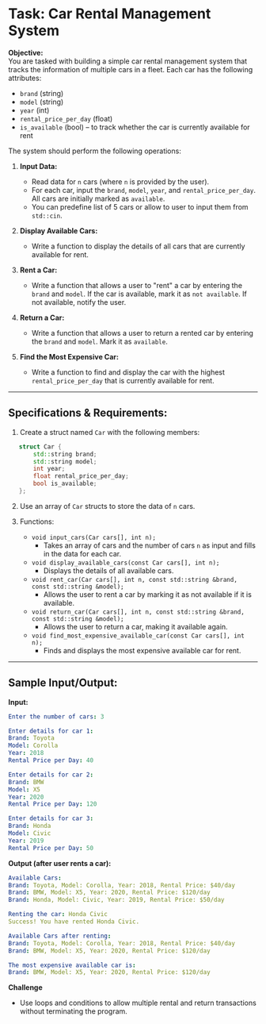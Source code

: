 # Task: Car Rental Management System

**Objective:**  
You are tasked with building a simple car rental management system that tracks the information of multiple cars in a fleet. Each car has the following attributes:
- `brand` (string)
- `model` (string)
- `year` (int)
- `rental_price_per_day` (float)
- `is_available` (bool) – to track whether the car is currently available for rent

The system should perform the following operations:

1. **Input Data:**
   - Read data for `n` cars (where `n` is provided by the user).
   - For each car, input the `brand`, `model`, `year`, and `rental_price_per_day`. All cars are initially marked as `available`.
   - You can predefine list of 5 cars or allow to user to input them from `std::cin`.

2. **Display Available Cars:**
   - Write a function to display the details of all cars that are currently available for rent.

3. **Rent a Car:**
   - Write a function that allows a user to "rent" a car by entering the `brand` and `model`. If the car is available, mark it as `not available`. If not available, notify the user.

4. **Return a Car:**
   - Write a function that allows a user to return a rented car by entering the `brand` and `model`. Mark it as `available`.

5. **Find the Most Expensive Car:**
   - Write a function to find and display the car with the highest `rental_price_per_day` that is currently available for rent.

---

## Specifications & Requirements:

1. Create a struct named `Car` with the following members:
```cpp
   struct Car {
       std::string brand;
       std::string model;
       int year;
       float rental_price_per_day;
       bool is_available;
   };
```

2. Use an array of `Car` structs to store the data of `n` cars.

3. Functions:
   - `void input_cars(Car cars[], int n);`
     - Takes an array of cars and the number of cars `n` as input and fills in the data for each car.
   - `void display_available_cars(const Car cars[], int n);`
     - Displays the details of all available cars.
   - `void rent_car(Car cars[], int n, const std::string &brand, const std::string &model);`
     - Allows the user to rent a car by marking it as not available if it is available.
   - `void return_car(Car cars[], int n, const std::string &brand, const std::string &model);`
     - Allows the user to return a car, making it available again.
   - `void find_most_expensive_available_car(const Car cars[], int n);`
     - Finds and displays the most expensive available car for rent.

---

## Sample Input/Output:

**Input:**

```yaml
Enter the number of cars: 3

Enter details for car 1:
Brand: Toyota
Model: Corolla
Year: 2018
Rental Price per Day: 40

Enter details for car 2:
Brand: BMW
Model: X5
Year: 2020
Rental Price per Day: 120

Enter details for car 3:
Brand: Honda
Model: Civic
Year: 2019
Rental Price per Day: 50
```

**Output (after user rents a car):**

```yaml
Available Cars:
Brand: Toyota, Model: Corolla, Year: 2018, Rental Price: $40/day
Brand: BMW, Model: X5, Year: 2020, Rental Price: $120/day
Brand: Honda, Model: Civic, Year: 2019, Rental Price: $50/day

Renting the car: Honda Civic
Success! You have rented Honda Civic.

Available Cars after renting:
Brand: Toyota, Model: Corolla, Year: 2018, Rental Price: $40/day
Brand: BMW, Model: X5, Year: 2020, Rental Price: $120/day

The most expensive available car is:
Brand: BMW, Model: X5, Year: 2020, Rental Price: $120/day
```

**Challenge**
- Use loops and conditions to allow multiple rental and return transactions without terminating the program.
